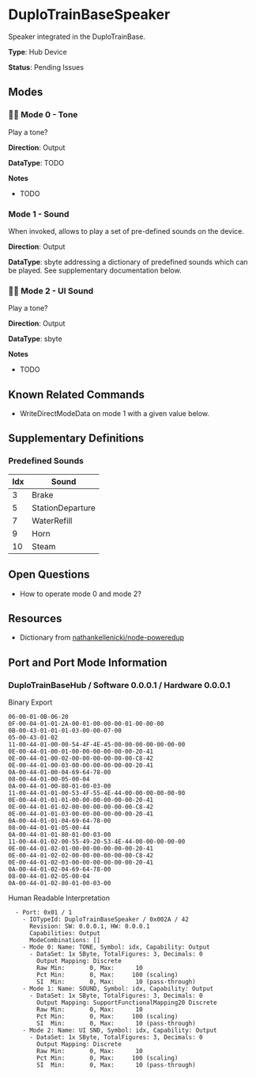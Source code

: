 # DuploTrainBaseSpeaker

Speaker integrated in the DuploTrainBase.

**Type**: Hub Device

**Status**: Pending Issues

## Modes

### 🕵️‍♀️ Mode 0 - Tone

Play a tone?

**Direction**: Output

**DataType**: TODO

**Notes**
- TODO

### Mode 1 - Sound

When invoked, allows to play a set of pre-defined sounds on the device. 

**Direction**: Output

**DataType**: sbyte addressing a dictionary of predefined sounds which can be played. See supplementary documentation below.

### 🕵️‍♀️ Mode 2 - UI Sound

Play a tone?

**Direction**: Output

**DataType**: sbyte

**Notes**
- TODO

## Known Related Commands

- WriteDirectModeData on mode 1 with a given value below.

## Supplementary Definitions

### Predefined Sounds

| Idx | Sound |
| --- | --- |
| 3 | Brake |
| 5 | StationDeparture |
| 7 | WaterRefill |
| 9 | Horn |
| 10 | Steam |

## Open Questions

- How to operate mode 0 and mode 2?

## Resources

- Dictionary from [nathankellenicki/node-poweredup](https://github.com/nathankellenicki/node-poweredup)

## Port and Port Mode Information

### DuploTrainBaseHub / Software 0.0.0.1 / Hardware 0.0.0.1

Binary Export

````
06-00-01-0B-06-20
0F-00-04-01-01-2A-00-01-00-00-00-01-00-00-00
0B-00-43-01-01-01-03-00-00-07-00
05-00-43-01-02
11-00-44-01-00-00-54-4F-4E-45-00-00-00-00-00-00-00
0E-00-44-01-00-01-00-00-00-00-00-00-20-41
0E-00-44-01-00-02-00-00-00-00-00-00-C8-42
0E-00-44-01-00-03-00-00-00-00-00-00-20-41
0A-00-44-01-00-04-69-64-78-00
08-00-44-01-00-05-00-04
0A-00-44-01-00-80-01-00-03-00
11-00-44-01-01-00-53-4F-55-4E-44-00-00-00-00-00-00
0E-00-44-01-01-01-00-00-00-00-00-00-20-41
0E-00-44-01-01-02-00-00-00-00-00-00-C8-42
0E-00-44-01-01-03-00-00-00-00-00-00-20-41
0A-00-44-01-01-04-69-64-78-00
08-00-44-01-01-05-00-44
0A-00-44-01-01-80-01-00-03-00
11-00-44-01-02-00-55-49-20-53-4E-44-00-00-00-00-00
0E-00-44-01-02-01-00-00-00-00-00-00-20-41
0E-00-44-01-02-02-00-00-00-00-00-00-C8-42
0E-00-44-01-02-03-00-00-00-00-00-00-20-41
0A-00-44-01-02-04-69-64-78-00
08-00-44-01-02-05-00-04
0A-00-44-01-02-80-01-00-03-00
````

Human Readable Interpretation

````
  - Port: 0x01 / 1
    - IOTypeId: DuploTrainBaseSpeaker / 0x002A / 42
      Revision: SW: 0.0.0.1, HW: 0.0.0.1
      Capabilities: Output
      ModeCombinations: []
    - Mode 0: Name: TONE, Symbol: idx, Capability: Output
      - DataSet: 1x SByte, TotalFigures: 3, Decimals: 0
        Output Mapping: Discrete
        Raw Min:       0, Max:      10
        Pct Min:       0, Max:     100 (scaling)
        SI  Min:       0, Max:      10 (pass-through)
    - Mode 1: Name: SOUND, Symbol: idx, Capability: Output
      - DataSet: 1x SByte, TotalFigures: 3, Decimals: 0
        Output Mapping: SupportFunctionalMapping20 Discrete
        Raw Min:       0, Max:      10
        Pct Min:       0, Max:     100 (scaling)
        SI  Min:       0, Max:      10 (pass-through)
    - Mode 2: Name: UI SND, Symbol: idx, Capability: Output
      - DataSet: 1x SByte, TotalFigures: 3, Decimals: 0
        Output Mapping: Discrete
        Raw Min:       0, Max:      10
        Pct Min:       0, Max:     100 (scaling)
        SI  Min:       0, Max:      10 (pass-through)
````